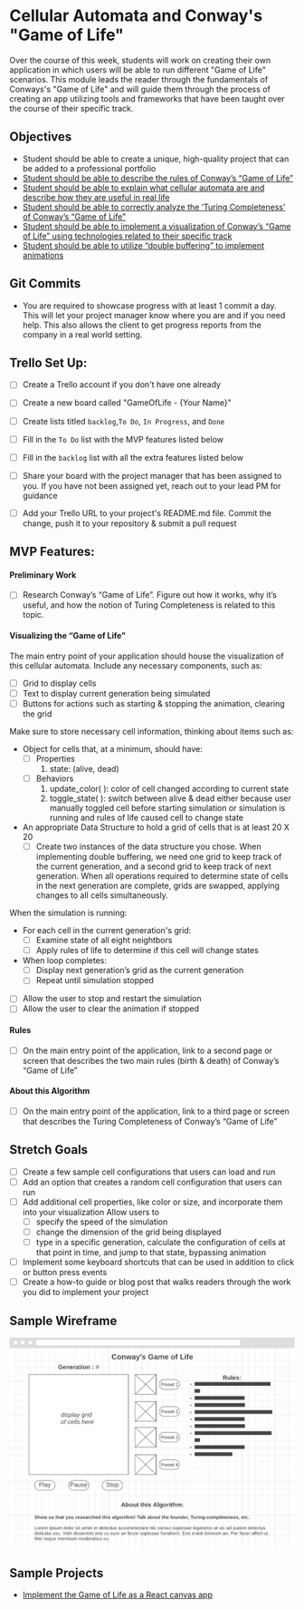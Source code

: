 # Cellular Automata and Conway's "Game of Life"

Over the course of this week, students will work on creating their own application in which users will be able to run different "Game of Life" scenarios. This module leads the reader through the fundamentals of Conways's "Game of Life" and will guide them through the process of creating an app utilizing tools and frameworks that have been taught over the course of their specific track.


## Objectives
* Student should be able to create a unique, high-quality project that can be added to a professional portfolio
* [Student should be able to describe the rules of Conway’s “Game of Life”](objectives/rules-game-life)
* [Student should be able to explain what cellular automata are and describe how they are useful in real life](objectives/explain-describe-ca)
* [Student should be able to correctly analyze the ‘Turing Completeness’ of Conway’s “Game of Life”](objectives/turing-complete)
* [Student should be able to implement a visualization of Conway’s “Game of Life” using technologies related to their specific track](objectives/visualization)
* [Student should be able to utilize “double buffering” to implement animations](objectives/double-buffer)


## Git Commits

- You are required to showcase progress with at least 1 commit a day.
  This will let your project manager know where you are and if you need
  help. This also allows the client to get progress reports from the
  company in a real world setting.


## Trello Set Up:

- [ ] Create a Trello account if you don't have one already
- [ ] Create a new board called "GameOfLife - {Your Name}"
- [ ] Create lists titled `backlog`,`To Do`, `In Progress`, and `Done`
- [ ] Fill in the `To Do` list with the MVP features listed below
- [ ] Fill in the `backlog` list with all the extra features listed below
- [ ] Share your board with the project manager that has been assigned to you. If you have not been assigned yet, reach out to your lead PM for guidance
- [ ] Add your Trello URL to your project's README.md file. Commit the change, push it to your repository & submit a pull request


## MVP Features:

#### Preliminary Work
- [ ] Research Conway’s “Game of Life”. Figure out how it works, why it’s useful, and how the notion of Turing Completeness is related to this topic.

#### Visualizing the “Game of Life”
The main entry point of your application should house the visualization of this cellular automata. Include any necessary components, such as:
- [ ] Grid to display cells
- [ ] Text to display current generation being simulated
- [ ] Buttons for actions such as starting & stopping the animation, clearing the grid

Make sure to store necessary cell information, thinking about items such as:
* Object for cells that, at a minimum, should have:
    - [ ] Properties
        1. state: (alive, dead)
    - [ ] Behaviors
        1. update_color( ): color of cell changed according to current state
        2. toggle_state( ): switch between alive & dead either because user manually toggled cell before starting simulation or simulation is running and rules of life caused cell to change state
* An appropriate Data Structure to hold a grid of cells that is at least 20 X 20
    - [ ] Create two instances of the data structure you chose. When implementing double buffering, we need one grid to keep track of the current generation, and a second grid to keep track of next generation. When all operations required to determine state of cells in the next generation are complete, grids are swapped, applying changes to all cells simultaneously.

When the simulation is running:        
* For each cell in the current generation's grid:
    - [ ] Examine state of all eight neightbors
    - [ ] Apply rules of life to determine if this cell will change states
* When loop completes:
    - [ ] Display next generation’s grid as the current generation
    - [ ] Repeat until simulation stopped
- [ ] Allow the user to stop and restart the simulation
- [ ] Allow the user to clear the animation if stopped

#### Rules 
- [ ] On the main entry point of the application, link to a second page or screen that describes the two main rules (birth & death) of Conway’s “Game of Life”

#### About this Algorithm
- [ ]  On the main entry point of the application, link to a third page or screen that describes the Turing Completeness of Conway’s “Game of Life”


## Stretch Goals
- [ ] Create a few sample cell configurations that users can load and run
- [ ] Add an option that creates a random cell configuration that users can run
- [ ] Add additional cell properties, like color or size, and incorporate them into your visualization
Allow users to 
    - [ ] specify the speed of the simulation
    - [ ] change the dimension of the grid being displayed
    - [ ] type in a specific generation, calculate the configuration of cells at that point in time, and jump to that state, bypassing animation
- [ ] Implement some keyboard shortcuts that can be used in addition to click or button press events
- [ ] Create a how-to guide or blog post that walks readers through the work you did to implement your project

## Sample Wireframe

![wireframe](wireframes/wireframe_1.png)


## Sample Projects

* [Implement the Game of Life as a React canvas app](projects/life)
